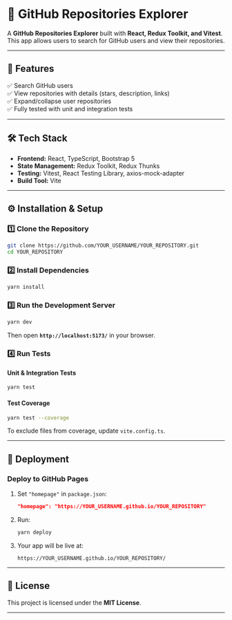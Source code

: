 # 🚀 GitHub Repositories Explorer

A **GitHub Repositories Explorer** built with **React, Redux Toolkit, and Vitest**. This app allows users to search for GitHub users and view their repositories.

---

## 📌 Features
✅ Search GitHub users  
✅ View repositories with details (stars, description, links)  
✅ Expand/collapse user repositories  
✅ Fully tested with unit and integration tests  

---

## 🛠️ Tech Stack
- **Frontend:** React, TypeScript, Bootstrap 5  
- **State Management:** Redux Toolkit, Redux Thunks  
- **Testing:** Vitest, React Testing Library, axios-mock-adapter  
- **Build Tool:** Vite  

---

## ⚙️ Installation & Setup

### **1️⃣ Clone the Repository**
```sh
git clone https://github.com/YOUR_USERNAME/YOUR_REPOSITORY.git
cd YOUR_REPOSITORY
```

### **2️⃣ Install Dependencies**
```sh
yarn install
```

### **3️⃣ Run the Development Server**
```sh
yarn dev
```
Then open **`http://localhost:5173/`** in your browser.

### **4️⃣ Run Tests**
#### **Unit & Integration Tests**
```sh
yarn test
```

#### **Test Coverage**
```sh
yarn test --coverage
```
To exclude files from coverage, update `vite.config.ts`.

---

## 🚀 Deployment

### **Deploy to GitHub Pages**
1. Set `"homepage"` in `package.json`:
   ```json
   "homepage": "https://YOUR_USERNAME.github.io/YOUR_REPOSITORY"
   ```
2. Run:
   ```sh
   yarn deploy
   ```
3. Your app will be live at:
   ```
   https://YOUR_USERNAME.github.io/YOUR_REPOSITORY/
   ```

---

## 📄 License
This project is licensed under the **MIT License**.

---
